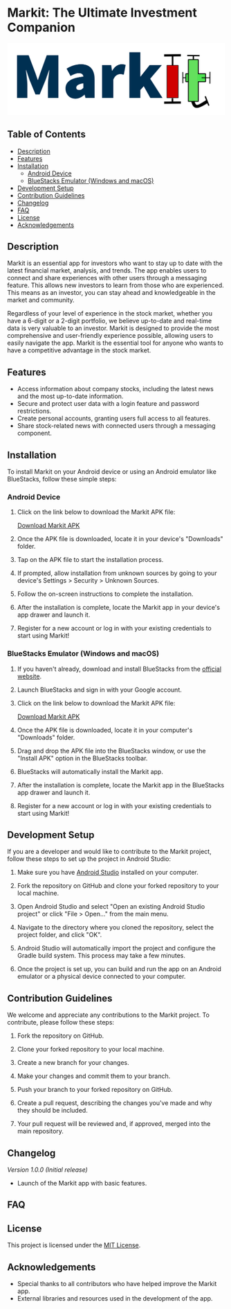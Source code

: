 # Markit: The Ultimate Investment Companion

![Markit Logo](Markit%20Logo.png)

## Table of Contents

- [Description](#description)
- [Features](#features)
- [Installation](#installation)
  - [Android Device](#android-device)
  - [BlueStacks Emulator (Windows and macOS)](#bluestacks-emulator-windows-and-macos)
- [Development Setup](#development-setup)
- [Contribution Guidelines](#contribution-guidelines)
- [Changelog](#changelog)
- [FAQ](#faq)
- [License](#license)
- [Acknowledgements](#acknowledgements)

## Description

Markit is an essential app for investors who want to stay up to date with the latest financial market, analysis, and trends. The app enables users to connect and share experiences with other users through a messaging feature. This allows new investors to learn from those who are experienced. This means as an investor, you can stay ahead and knowledgeable in the market and community.

Regardless of your level of experience in the stock market, whether you have a 6-digit or a 2-digit portfolio, we believe up-to-date and real-time data is very valuable to an investor. Markit is designed to provide the most comprehensive and user-friendly experience possible, allowing users to easily navigate the app. Markit is the essential tool for anyone who wants to have a competitive advantage in the stock market.

## Features

- Access information about company stocks, including the latest news and the most up-to-date information.
- Secure and protect user data with a login feature and password restrictions.
- Create personal accounts, granting users full access to all features.
- Share stock-related news with connected users through a messaging component.

## Installation

To install Markit on your Android device or using an Android emulator like BlueStacks, follow these simple steps:

### Android Device

1. Click on the link below to download the Markit APK file:

   [Download Markit APK](https://drive.google.com/uc?id=1F_rSkn12hISfyFKBnS7YcZksaLe6NpyS&export=download)

2. Once the APK file is downloaded, locate it in your device's "Downloads" folder.

3. Tap on the APK file to start the installation process.

4. If prompted, allow installation from unknown sources by going to your device's Settings > Security > Unknown Sources.

5. Follow the on-screen instructions to complete the installation.

6. After the installation is complete, locate the Markit app in your device's app drawer and launch it.

7. Register for a new account or log in with your existing credentials to start using Markit!

### BlueStacks Emulator (Windows and macOS)

1. If you haven't already, download and install BlueStacks from the [official website](https://www.bluestacks.com/).

2. Launch BlueStacks and sign in with your Google account.

3. Click on the link below to download the Markit APK file:

   [Download Markit APK](test)

4. Once the APK file is downloaded, locate it in your computer's "Downloads" folder.

5. Drag and drop the APK file into the BlueStacks window, or use the "Install APK" option in the BlueStacks toolbar.

6. BlueStacks will automatically install the Markit app.

7. After the installation is complete, locate the Markit app in the BlueStacks app drawer and launch it.

8. Register for a new account or log in with your existing credentials to start using Markit!

## Development Setup

If you are a developer and would like to contribute to the Markit project, follow these steps to set up the project in Android Studio:

1. Make sure you have [Android Studio](https://developer.android.com/studio/) installed on your computer.

2. Fork the repository on GitHub and clone your forked repository to your local machine.

3. Open Android Studio and select "Open an existing Android Studio project" or click "File > Open..." from the main menu.

4. Navigate to the directory where you cloned the repository, select the project folder, and click "OK".

5. Android Studio will automatically import the project and configure the Gradle build system. This process may take a few minutes.

6. Once the project is set up, you can build and run the app on an Android emulator or a physical device connected to your computer.


## Contribution Guidelines

We welcome and appreciate any contributions to the Markit project. To contribute, please follow these steps:

1. Fork the repository on GitHub.

2. Clone your forked repository to your local machine.

3. Create a new branch for your changes.

4. Make your changes and commit them to your branch.

5. Push your branch to your forked repository on GitHub.

6. Create a pull request, describing the changes you've made and why they should be included.

7. Your pull request will be reviewed and, if approved, merged into the main repository.

## Changelog

_Version 1.0.0 (Initial release)_
- Launch of the Markit app with basic features.

## FAQ

## License

This project is licensed under the [MIT License](LICENSE.md).

## Acknowledgements

- Special thanks to all contributors who have helped improve the Markit app.
- External libraries and resources used in the development of the app.
